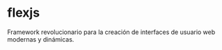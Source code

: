 # flexjs
Framework revolucionario para la creación de interfaces de usuario web modernas y dinámicas.
